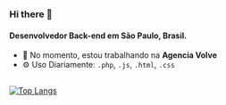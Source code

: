 ### Hi there 👋

#### Desenvolvedor Back-end em São Paulo, Brasil.

- 🏢 No momento, estou trabalhando na **Agencia Volve**
- ⚙️ Uso Diariamente: `.php`, `.js`, `.html`, `.css`

##

[![Top Langs](https://github-readme-stats.vercel.app/api/top-langs/?username=shumtz)](https://github.com/anuraghazra/github-readme-stats)
